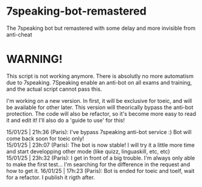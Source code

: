 # 7speaking-bot-remastered
The 7speaking bot but remastered with some delay and more invisible from anti-cheat

# WARNING!
This script is not working anymore. There is absolutly no more automatism due to 7speaking.
7Speaking enable an anti-bot on all exams and training, and the actual script cannot pass this.

I'm working on a new version. In first, it will be exclusive for toeic, and will be available for other later.
This version will theorically bypass the anti-bot protection.
The code will also be refactor, so it's become more easy to read it and edit it!
I'll also do a 'guide to use' for this!

15/01/25 | 21h:36 (Paris): I've bypass 7speaking anti-bot service :) Bot will come back soon for toeic only! <br>
15/01/25 | 23h:07 (Paris): The bot is now stable! I will try it a little more time and start developping other mode (like quizz, linguaskill, etc, etc) <br>
15/01/25 | 23h:32 (Paris): I get in front of a big trouble. I'm always only able to make the first test... I'm searching for the difference in the request and how to get it.
16/01/25 | 17h:23 (Paris): Bot is ended for toeic and toelf, wait for a refactor. I publish it rigth after.
